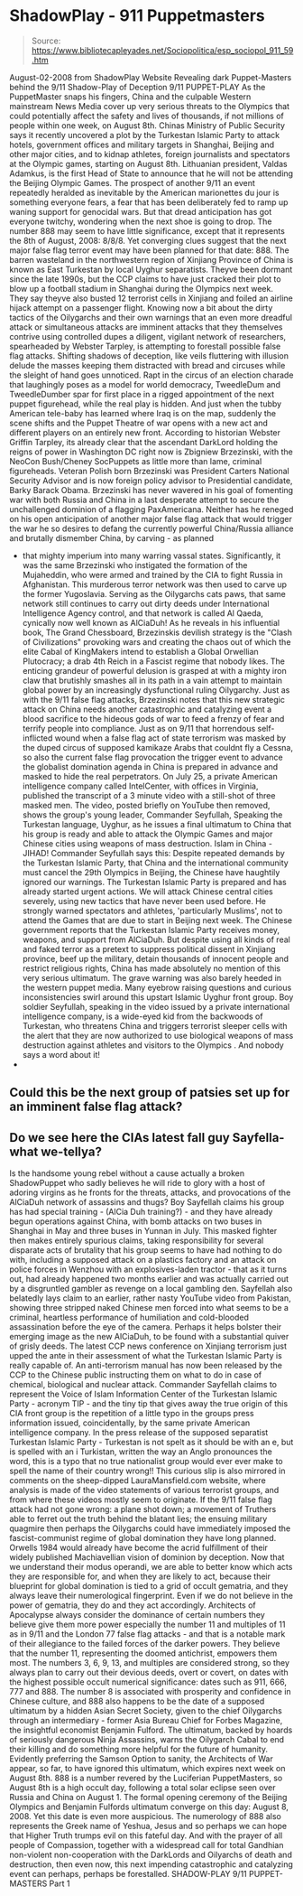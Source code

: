 # ShadowPlay - 911 Puppetmasters

> Source: https://www.bibliotecapleyades.net/Sociopolitica/esp_sociopol_911_59.htm

August-02-2008
from
ShadowPlay
Website
Revealing dark Puppet-Masters behind the 9/11 Shadow-Play of Deception
9/11 PUPPET-PLAY
As the PuppetMaster snaps his fingers, China and the culpable Western
mainstream News Media cover up very serious
threats to the Olympics that could potentially affect the safety and lives
of thousands, if not millions of people within one week, on August 8th.
Chinas Ministry of Public Security says it recently uncovered a plot by the
Turkestan Islamic Party to attack hotels, government offices and
military targets in Shanghai, Beijing and other major cities, and to kidnap
athletes, foreign journalists and spectators at the Olympic games, starting
on August 8th.
Lithuanian president, Valdas Adamkus, is the first Head of State to
announce that he will not be attending the Beijing Olympic Games.
The prospect of another 9/11 an event repeatedly heralded as inevitable
by the American marionettes du jour is something everyone fears, a fear
that has been deliberately fed to ramp up waning support for genocidal wars.
But that dread anticipation has got everyone twitchy, wondering when the
next shoe is going to drop. The number 888 may seem to have little
significance, except that it represents the 8th of August, 2008: 8/8/8.
Yet converging clues suggest that the next major
false flag terror event may have been planned for that date: 888.
The barren wasteland in the northwestern region of Xinjiang Province of
China is known as East Turkestan by local Uyghur separatists.
Theyve been dormant since the late 1990s, but the CCP claims to have just
cracked their plot to blow up a football stadium in Shanghai during the
Olympics next week. They say theyve also busted 12 terrorist cells in
Xinjiang and foiled an airline hijack attempt on a passenger flight.
Knowing now a bit about the dirty tactics of the Oilygarchs and their own
warnings that an even more dreadful attack or simultaneous attacks are
imminent
attacks that they themselves contrive using controlled dupes
a
diligent, vigilant network of researchers, spearheaded by Webster Tarpley,
is attempting to forestall possible false flag attacks.
Shifting shadows of deception, like veils fluttering with illusion delude
the masses keeping them distracted with bread and circuses while the
sleight of hand goes unnoticed.
Rapt in the circus of an election charade that
laughingly poses as a model for world democracy, TweedleDum and
TweedleDumber spar for first place in a rigged appointment of the next
puppet figurehead, while the real play is hidden. And just when the tubby
American tele-baby has learned where Iraq is on the map, suddenly the scene
shifts and the Puppet Theatre of war opens with a new act and
different players on an entirely new front.
According to historian Webster Griffin Tarpley, its already clear
that the ascendant DarkLord holding the reigns of power in
Washington DC right now is
Zbigniew Brzezinski, with the NeoCon
Bush/Cheney SocPuppets as little
more than lame, criminal figureheads.
Veteran Polish born Brzezinski was President
Carters National Security Advisor and is now foreign policy advisor
to Presidential candidate, Barky Barack Obama.
Brzezinski has never wavered in his goal of
fomenting war with both Russia and China in a last desperate attempt to
secure the unchallenged dominion of a flagging PaxAmericana. Neither has he
reneged on his open anticipation of another major false flag attack that
would trigger the war he so desires to defang the currently powerful
China/Russia alliance and brutally dismember China, by carving - as planned
- that mighty imperium into many warring vassal states.
Significantly, it was the same Brzezinski who instigated the formation of
the Mujaheddin, who were armed and trained by the CIA to fight Russia in
Afghanistan. This murderous terror network was then used to carve up the
former Yugoslavia. Serving as the Oilygarchs cats paws, that same network
still continues to carry out dirty deeds under International Intelligence
Agency control, and that network is called
Al
Qaeda, cynically now well known as AlCiaDuh!
As he reveals in his influential book,
The Grand Chessboard, Brzezinskis devilish
strategy is the "Clash of Civilizations" provoking wars and creating the
chaos out of which the elite Cabal of KingMakers intend to
establish a Global Orwellian Plutocracy; a drab 4th Reich in a
Fascist regime that nobody likes. The enticing grandeur of powerful delusion
is grasped at with a mighty iron claw that brutishly smashes all in its path
in a vain attempt to maintain global power by an increasingly dysfunctional
ruling Oilygarchy.
Just as with
the 9/11 false flag attacks, Brzezinski
notes that this new strategic attack on China needs another catastrophic and
catalyzing event a blood sacrifice to the hideous gods of war to feed a
frenzy of fear and terrify people into compliance.
Just as on 9/11 that horrendous
self-inflicted wound when a false flag act of state terrorism was
masked by the duped circus of supposed kamikaze Arabs that couldnt fly a
Cessna, so also the current false flag provocation the trigger event to
advance the globalist domination agenda in China is prepared in advance
and masked to hide the real perpetrators.
On July 25, a private American intelligence company called IntelCenter,
with offices in Virginia, published the transcript of a 3 minute video with
a still-shot of three masked men.
The video, posted briefly on YouTube then
removed, shows the group's young leader, Commander Seyfullah,
Speaking the Turkestan language, Uyghur, as he issues a final ultimatum to
China that his group is ready and able to attack the Olympic Games and major
Chinese cities using weapons of mass destruction.
Islam in China - JIHAD!
Commander Seyfullah says this:
Despite repeated demands by the Turkestan
Islamic Party, that China and the international community must cancel
the 29th Olympics in Beijing, the Chinese have haughtily ignored our
warnings. The Turkestan Islamic Party is prepared and has already
started urgent actions. We will attack Chinese central cities severely,
using new tactics that have never been used before.
He strongly warned spectators and athletes,
'particularly Muslims', not to attend the Games that are due to start in
Beijing next week.
The Chinese government reports that the Turkestan Islamic Party receives
money, weapons, and support from AlCiaDuh. But despite using all
kinds of real and faked terror as a pretext to suppress political dissent in
Xinjiang province, beef up the military, detain thousands of innocent people
and restrict religious rights, China has made absolutely no mention of this
very serious ultimatum. The grave warning was also barely heeded in the
western puppet media.
Many eyebrow raising questions and curious inconsistencies swirl around this
upstart Islamic Uyghur front group. Boy soldier Seyfullah, speaking in the
video issued by a private international intelligence company, is a wide-eyed
kid from the backwoods of Turkestan, who threatens China and triggers
terrorist sleeper cells with the alert that they are now authorized to use
biological weapons of mass destruction against athletes and visitors to the
Olympics
.
And nobody says a word about it!
-
Could this be the next group of patsies
set up for an imminent false flag attack?
-
Do we see here the CIAs latest fall guy
Sayfella-what we-tellya?
-
Is the handsome young rebel without a
cause actually a broken ShadowPuppet who sadly believes he will ride
to glory with a host of adoring virgins as he fronts for the
threats, attacks, and provocations of the AlCiaDuh network of
assassins and thugs?
Boy Sayfellah claims his group has had
special training - (AlCia Duh training?) - and they have already begun
operations against China, with bomb attacks on two buses in Shanghai in May
and three buses in Yunnan in July.
This masked fighter then makes entirely spurious
claims, taking responsibility for several disparate acts of brutality that
his group seems to have had nothing to do with, including a supposed attack
on a plastics factory and an attack on police forces in Wenzhou with an
explosives-laden tractor - that as it turns out, had already happened two
months earlier and was actually carried out by a disgruntled gambler as
revenge on a local gambling den.
Sayfellah also belatedly lays claim to an earlier, rather nasty YouTube
video from Pakistan, showing three stripped naked Chinese men forced into
what seems to be a criminal, heartless performance of humiliation and
cold-blooded assassination before the eye of the camera. Perhaps it helps
bolster their emerging image as the new AlCiaDuh, to be found with a
substantial quiver of grisly deeds.
The latest CCP news conference on Xinjiang terrorism just upped the ante in
their assessment of what the Turkestan Islamic Party is really capable of.
An anti-terrorism manual has now been released by the CCP to the Chinese
public instructing them on what to do in case of chemical, biological and
nuclear attack.
Commander Sayfellah claims to represent the Voice of Islam Information
Center of the Turkestan Islamic Party - acronym TIP - and the
tiny tip that gives away the true origin of this CIA front group is
the repetition of a little typo in the groups press information issued,
coincidentally, by the same private American intelligence company.
In the press release of the supposed separatist
Turkestan Islamic Party - Turkestan is not spelt as it should be with an
e, but is spelled with an i Turkistan, written the way an Anglo
pronounces the word, this is a typo that no true nationalist group would
ever ever make to spell the name of their country wrong!! This curious
slip is also mirrored in comments on the sheep-dipped
LauraMansfield.com website, where analysis
is made of the video statements of various terrorist groups, and from where
these videos mostly seem to originate.
If the 9/11 false flag attack had not gone wrong: a plane shot down; a
movement of Truthers able to ferret out the truth behind the blatant lies;
the ensuing military quagmire then perhaps the Oilygarchs could have
immediately imposed the fascist-communist regime of global domination
they have long planned. Orwells
1984 would already have become the acrid
fulfillment of their widely published Machiavellian vision of dominion by
deception.
Now that we understand their modus operandi, we are able to better know
which acts they are responsible for, and when they are likely to act,
because their blueprint for global domination is tied to a grid of occult
gematria, and they always leave their numerological fingerprint. Even if
we do not believe in the power of
gematria, they do and they act accordingly.
Architects of Apocalypse always consider the dominance of certain
numbers they believe give them more power especially the number 11 and
multiples of 11 as in 9/11 and the London 77 false flag attacks - and that
is a notable mark of their allegiance to the failed forces of the darker
powers. They believe that the number 11, representing the doomed antichrist,
empowers them most. The numbers 3, 6, 9, 13, and multiples are considered
strong, so they always plan to carry out their devious deeds, overt or
covert, on dates with the highest possible occult numerical significance:
dates such as 911, 666, 777 and 888.
The number 8 is associated with prosperity and confidence in Chinese
culture, and 888 also happens to be the date of a supposed ultimatum by a
hidden Asian Secret Society, given to the chief Oilygarchs through an
intermediary - former Asia Bureau Chief for Forbes Magazine, the
insightful economist
Benjamin Fulford.
The ultimatum, backed by hoards of seriously
dangerous Ninja Assassins, warns the Oilygarch Cabal to end their killing
and do something more helpful for the future of humanity. Evidently
preferring the Samson Option to sanity, the Architects of War
appear, so far, to have ignored this ultimatum, which expires next week on
August 8th.
888 is a number revered by the Luciferian PuppetMasters, so
August 8th is a high occult day, following a total solar eclipse seen over
Russia and China on August 1. The formal opening ceremony of the Beijing
Olympics and Benjamin Fulfords ultimatum converge on this day:
August 8, 2008.
Yet this date is even more auspicious. The numerology of 888 also represents
the Greek name of Yeshua, Jesus and so perhaps we can hope
that Higher Truth trumps evil on this fateful day.
And with the prayer of all people of Compassion,
together with a widespread call for total Gandhian non-violent
non-cooperation with the DarkLords and Oilyarchs of death and
destruction, then even now, this next impending catastrophic and catalyzing
event can perhaps, perhaps be forestalled.
SHADOW-PLAY 9/11 PUPPET-MASTERS
Part 1
